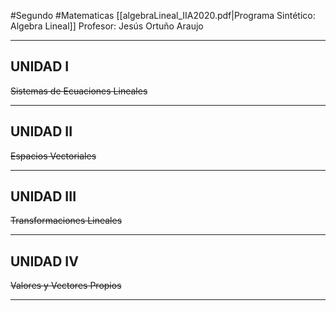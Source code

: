 #Segundo #Matematicas 
[[algebraLineal_IIA2020.pdf|Programa Sintético: Algebra Lineal]]
Profesor: Jesús Ortuño Araujo
____

## UNIDAD I
~~Sistemas de Ecuaciones Lineales~~
____

## UNIDAD II
~~Espacios Vectoriales~~
____

## UNIDAD III
~~Transformaciones Lineales~~
____

## UNIDAD IV
~~Valores y Vectores Propios~~
____



